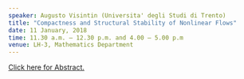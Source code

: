 ```yaml
---
speaker: Augusto Visintin (Universita' degli Studi di Trento)
title: "Compactness and Structural Stability of Nonlinear Flows"
date: 11 January, 2018
time: 11.30 a.m. – 12.30 p.m. and 4.00 – 5.00 p.m
venue: LH-3, Mathematics Department
---
```


<a href="math.iisc.ac.in/Fitzpatrick-2018(abstract).pdf">Click here for Abstract.</a>
